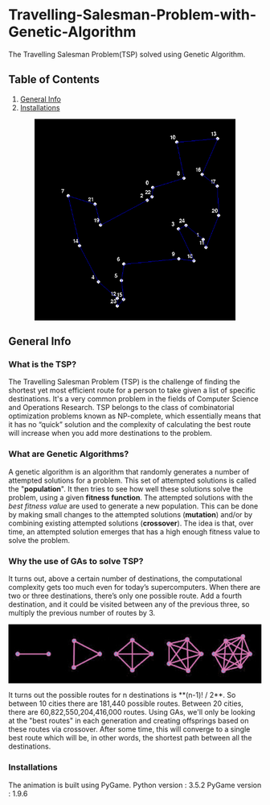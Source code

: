 # Travelling-Salesman-Problem-with-Genetic-Algorithm
The Travelling Salesman Problem(TSP) solved using Genetic Algorithm.


## Table of Contents
1. [General Info](#general-info)
2. [Installations](#installations)



<p align = "center"><img align = "center" src = "images/25pop5000.png" width = 400 height = 400/></p>


## General Info
### What is the TSP?
The Travelling Salesman Problem (TSP) is the challenge of finding the shortest yet most efficient route for a person to take given a list of specific destinations. It's a very common problem in the fields of Computer Science and Operations Research. TSP belongs to the class of combinatorial optimization problems known as NP-complete, which essentially means that it has no “quick” solution and the complexity of calculating the best route will increase when you add more destinations to the problem. 

### What are Genetic Algorithms?
A genetic algorithm is an algorithm that randomly generates a number of attempted solutions for a problem. This set of attempted solutions is called the "**population**".
It then tries to see how well these solutions solve the problem, using a given **fitness function**. The attempted solutions with the *best fitness value* are used to generate a new population. This can be done by making small changes to the attempted solutions (**mutation**) and/or by combining existing attempted solutions (**crossover**).
The idea is that, over time, an attempted solution emerges that has a high enough fitness value to solve the problem.

### Why the use of GAs to solve TSP?
It turns out, above a certain number of destinations, the computational complexity gets too much even for today’s supercomputers. When there are two or three destinations, there’s only one possible route. Add a fourth destination, and it could be visited between any of the previous three, so multiply the previous number of routes by 3. 
<p align = "center"><img align = "center" src = "images/explanation.png"/></p>
It turns out the possible routes for n destinations is **(n-1)! / 2**.  So between 10 cities there are 181,440 possible routes. Between 20 cities, there are 60,822,550,204,416,000 routes.
Using GAs, we'll only be looking at the "best routes" in each generation and creating offsprings based on these routes via crossover. After some time, this will converge to a single best route which will be, in other words, the shortest path between all the destinations. 

### Installations
The animation is built using PyGame.
Python version : 3.5.2
PyGame version : 1.9.6


